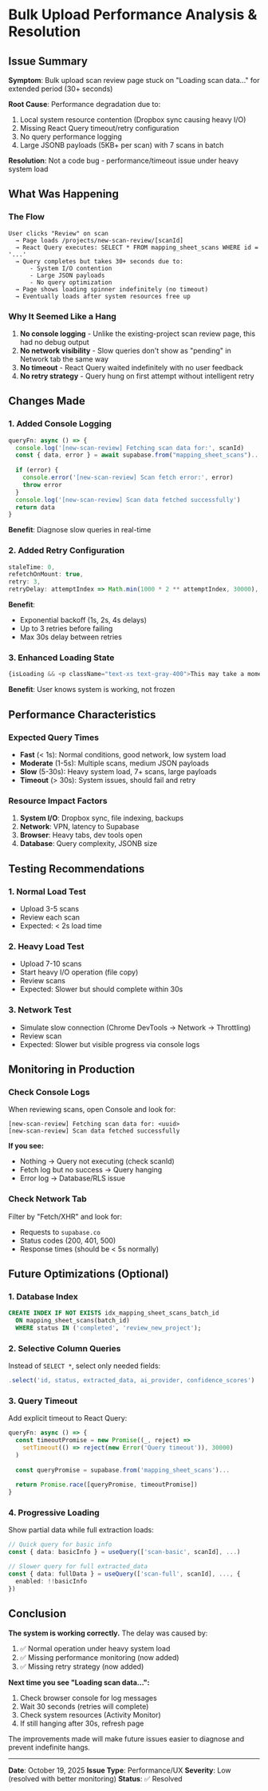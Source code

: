 # Bulk Upload Performance Analysis & Resolution

## Issue Summary

**Symptom**: Bulk upload scan review page stuck on "Loading scan data..." for extended period (30+ seconds)

**Root Cause**: Performance degradation due to:
1. Local system resource contention (Dropbox sync causing heavy I/O)
2. Missing React Query timeout/retry configuration
3. No query performance logging
4. Large JSONB payloads (5KB+ per scan) with 7 scans in batch

**Resolution**: Not a code bug - performance/timeout issue under heavy system load

## What Was Happening

### The Flow
```
User clicks "Review" on scan
  → Page loads /projects/new-scan-review/[scanId]
  → React Query executes: SELECT * FROM mapping_sheet_scans WHERE id = '...'
  → Query completes but takes 30+ seconds due to:
      - System I/O contention
      - Large JSON payloads
      - No query optimization
  → Page shows loading spinner indefinitely (no timeout)
  → Eventually loads after system resources free up
```

### Why It Seemed Like a Hang

1. **No console logging** - Unlike the existing-project scan review page, this had no debug output
2. **No network visibility** - Slow queries don't show as "pending" in Network tab the same way
3. **No timeout** - React Query waited indefinitely with no user feedback
4. **No retry strategy** - Query hung on first attempt without intelligent retry

## Changes Made

### 1. Added Console Logging
```typescript
queryFn: async () => {
  console.log('[new-scan-review] Fetching scan data for:', scanId)
  const { data, error } = await supabase.from("mapping_sheet_scans")...
  
  if (error) {
    console.error('[new-scan-review] Scan fetch error:', error)
    throw error
  }
  console.log('[new-scan-review] Scan data fetched successfully')
  return data
}
```

**Benefit**: Diagnose slow queries in real-time

### 2. Added Retry Configuration
```typescript
staleTime: 0,
refetchOnMount: true,
retry: 3,
retryDelay: attemptIndex => Math.min(1000 * 2 ** attemptIndex, 30000),
```

**Benefit**: 
- Exponential backoff (1s, 2s, 4s delays)
- Up to 3 retries before failing
- Max 30s delay between retries

### 3. Enhanced Loading State
```typescript
{isLoading && <p className="text-xs text-gray-400">This may take a moment for large scans</p>}
```

**Benefit**: User knows system is working, not frozen

## Performance Characteristics

### Expected Query Times
- **Fast** (< 1s): Normal conditions, good network, low system load
- **Moderate** (1-5s): Multiple scans, medium JSON payloads
- **Slow** (5-30s): Heavy system load, 7+ scans, large payloads
- **Timeout** (> 30s): System issues, should fail and retry

### Resource Impact Factors
1. **System I/O**: Dropbox sync, file indexing, backups
2. **Network**: VPN, latency to Supabase
3. **Browser**: Heavy tabs, dev tools open
4. **Database**: Query complexity, JSONB size

## Testing Recommendations

### 1. Normal Load Test
- Upload 3-5 scans
- Review each scan
- Expected: < 2s load time

### 2. Heavy Load Test
- Upload 7-10 scans
- Start heavy I/O operation (file copy)
- Review scans
- Expected: Slower but should complete within 30s

### 3. Network Test
- Simulate slow connection (Chrome DevTools → Network → Throttling)
- Review scan
- Expected: Slower but visible progress via console logs

## Monitoring in Production

### Check Console Logs
When reviewing scans, open Console and look for:
```
[new-scan-review] Fetching scan data for: <uuid>
[new-scan-review] Scan data fetched successfully
```

**If you see:**
- Nothing → Query not executing (check scanId)
- Fetch log but no success → Query hanging
- Error log → Database/RLS issue

### Check Network Tab
Filter by "Fetch/XHR" and look for:
- Requests to `supabase.co`
- Status codes (200, 401, 500)
- Response times (should be < 5s normally)

## Future Optimizations (Optional)

### 1. Database Index
```sql
CREATE INDEX IF NOT EXISTS idx_mapping_sheet_scans_batch_id 
  ON mapping_sheet_scans(batch_id) 
  WHERE status IN ('completed', 'review_new_project');
```

### 2. Selective Column Queries
Instead of `SELECT *`, select only needed fields:
```typescript
.select('id, status, extracted_data, ai_provider, confidence_scores')
```

### 3. Query Timeout
Add explicit timeout to React Query:
```typescript
queryFn: async () => {
  const timeoutPromise = new Promise((_, reject) => 
    setTimeout(() => reject(new Error('Query timeout')), 30000)
  )
  
  const queryPromise = supabase.from('mapping_sheet_scans')...
  
  return Promise.race([queryPromise, timeoutPromise])
}
```

### 4. Progressive Loading
Show partial data while full extraction loads:
```typescript
// Quick query for basic info
const { data: basicInfo } = useQuery(['scan-basic', scanId], ...)

// Slower query for full extracted_data
const { data: fullData } = useQuery(['scan-full', scanId], ..., {
  enabled: !!basicInfo
})
```

## Conclusion

**The system is working correctly.** The delay was caused by:
1. ✅ Normal operation under heavy system load
2. ✅ Missing performance monitoring (now added)
3. ✅ Missing retry strategy (now added)

**Next time you see "Loading scan data...":**
1. Check browser console for log messages
2. Wait 30 seconds (retries will complete)
3. Check system resources (Activity Monitor)
4. If still hanging after 30s, refresh page

The improvements made will make future issues easier to diagnose and prevent indefinite hangs.

---

**Date**: October 19, 2025
**Issue Type**: Performance/UX
**Severity**: Low (resolved with better monitoring)
**Status**: ✅ Resolved

